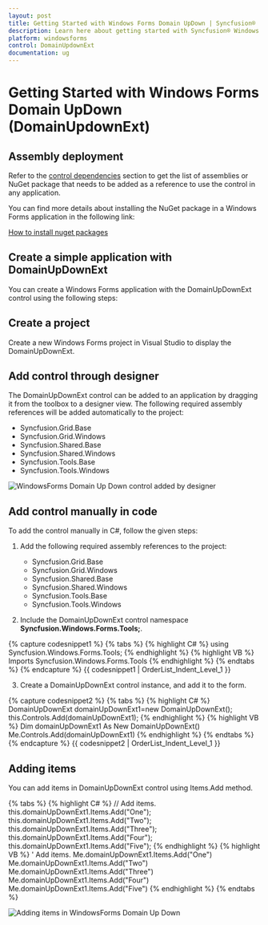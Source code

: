 ```yaml
---
layout: post
title: Getting Started with Windows Forms Domain UpDown | Syncfusion®
description: Learn here about getting started with Syncfusion® Windows Forms Domain UpDown (DomainUpdownExt) control, its elements, and more.
platform: windowsforms
control: DomainUpdownExt 
documentation: ug
---
```


# Getting Started with Windows Forms Domain UpDown (DomainUpdownExt)

## Assembly deployment

Refer to the [control dependencies](https://help.syncfusion.com/windowsforms/control-dependencies#domainupdownext) section to get the list of assemblies or NuGet package that needs to be added as a reference to use the control in any application. 

You can find more details about installing the NuGet package in a Windows Forms application in the following link: 

[How to install nuget packages](https://help.syncfusion.com/windowsforms/installation/install-nuget-packages)

## Create a simple application with DomainUpDownExt

You can create a Windows Forms application with the DomainUpDownExt control using the following steps:

## Create a project

Create a new Windows Forms project in Visual Studio to display the DomainUpDownExt.

## Add control through designer

The DomainUpDownExt control can be added to an application by dragging it from the toolbox to a designer view. The following required assembly references will be added automatically to the project:

* Syncfusion.Grid.Base
* Syncfusion.Grid.Windows
* Syncfusion.Shared.Base
* Syncfusion.Shared.Windows
* Syncfusion.Tools.Base 
* Syncfusion.Tools.Windows

![WindowsForms Domain Up Down control added by designer](getting-started_images/windowsforms-domain-up-down-added-by-designer.png) 

## Add control manually in code

To add the control manually in C#, follow the given steps:

1. Add the following required assembly references to the project:

    * Syncfusion.Grid.Base
    * Syncfusion.Grid.Windows
    * Syncfusion.Shared.Base
    * Syncfusion.Shared.Windows
    * Syncfusion.Tools.Base 
    * Syncfusion.Tools.Windows

2. Include the DomainUpDownExt control namespace **Syncfusion.Windows.Forms.Tools;**.

{% capture codesnippet1 %}
{% tabs %}
{% highlight C# %}
using Syncfusion.Windows.Forms.Tools;
{% endhighlight %}
{% highlight VB %}
Imports Syncfusion.Windows.Forms.Tools
{% endhighlight %}
{% endtabs %}
{% endcapture %}
{{ codesnippet1 | OrderList_Indent_Level_1 }} 

3. Create a DomainUpDownExt control instance, and add it to the form.

{% capture codesnippet2 %}
{% tabs %}
{% highlight C# %}
DomainUpDownExt domainUpDownExt1=new DomainUpDownExt();
this.Controls.Add(domainUpDownExt1);
{% endhighlight %}
{% highlight VB %}
Dim domainUpDownExt1 As New DomainUpDownExt()
Me.Controls.Add(domainUpDownExt1)
{% endhighlight %}
{% endtabs %}
{% endcapture %}
{{ codesnippet2 | OrderList_Indent_Level_1 }}

## Adding items

You can add items in DomainUpDownExt control using Items.Add method. 

{% tabs %}
{% highlight C# %}
// Add items.
this.domainUpDownExt1.Items.Add("One");
this.domainUpDownExt1.Items.Add("Two");
this.domainUpDownExt1.Items.Add("Three");
this.domainUpDownExt1.Items.Add("Four");
this.domainUpDownExt1.Items.Add("Five");
{% endhighlight %}
{% highlight VB %}
' Add items.
Me.domainUpDownExt1.Items.Add("One")
Me.domainUpDownExt1.Items.Add("Two")
Me.domainUpDownExt1.Items.Add("Three")
Me.domainUpDownExt1.Items.Add("Four")
Me.domainUpDownExt1.Items.Add("Five")
{% endhighlight %}
{% endtabs %}

![Adding items in WindowsForms Domain Up Down](getting-started_images/windowsforms-domain-up-down-adding-items.png) 